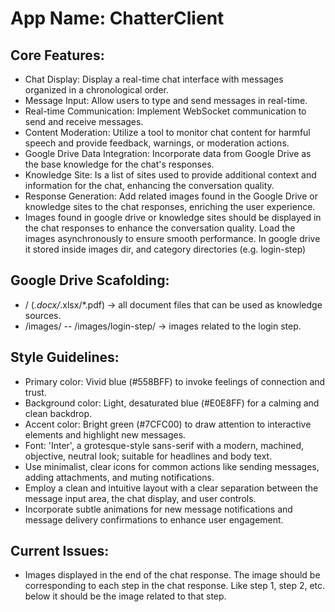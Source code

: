 # **App Name**: ChatterClient

## Core Features:

- Chat Display: Display a real-time chat interface with messages organized in a chronological order.
- Message Input: Allow users to type and send messages in real-time.
- Real-time Communication: Implement WebSocket communication to send and receive messages.
- Content Moderation: Utilize a tool to monitor chat content for harmful speech and provide feedback, warnings, or moderation actions.
- Google Drive Data Integration: Incorporate data from Google Drive as the base knowledge for the chat's responses.
- Knowledge Site: Is a list of sites used to provide additional context and information for the chat, enhancing the conversation quality.
- Response Generation: Add related images found in the Google Drive or knowledge sites to the chat responses, enriching the user experience.
- Images found in google drive or knowledge sites should be displayed in the chat responses to enhance the conversation quality. Load the images asynchronously to ensure smooth performance. In google drive it stored inside images dir, and category directories (e.g. login-step)

## Google Drive Scafolding:
- / (*.docx/*.xlsx/*.pdf) -> all document files that can be used as knowledge sources.
- /images/
-- /images/login-step/ -> images related to the login step.

## Style Guidelines:

- Primary color: Vivid blue (#558BFF) to invoke feelings of connection and trust.
- Background color: Light, desaturated blue (#E0E8FF) for a calming and clean backdrop.
- Accent color: Bright green (#7CFC00) to draw attention to interactive elements and highlight new messages.
- Font: 'Inter', a grotesque-style sans-serif with a modern, machined, objective, neutral look; suitable for headlines and body text.
- Use minimalist, clear icons for common actions like sending messages, adding attachments, and muting notifications.
- Employ a clean and intuitive layout with a clear separation between the message input area, the chat display, and user controls.
- Incorporate subtle animations for new message notifications and message delivery confirmations to enhance user engagement.

## Current Issues:
- Images displayed in the end of the chat response. The image should be corresponding to each step in the chat response. Like step 1, step 2, etc. below it should be the image related to that step.